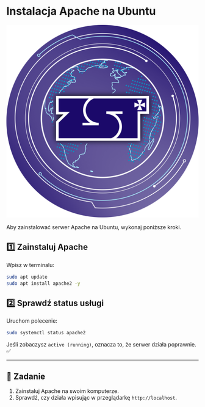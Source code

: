 # Instalacja Apache na Ubuntu

![Apache Logo](media/zst2.png)

Aby zainstalować serwer Apache na Ubuntu, wykonaj poniższe kroki.

## 1️⃣ Zainstaluj Apache
Wpisz w terminalu:
```bash
sudo apt update
sudo apt install apache2 -y
```

## 2️⃣ Sprawdź status usługi
Uruchom polecenie:
```bash
sudo systemctl status apache2
```

Jeśli zobaczysz `active (running)`, oznacza to, że serwer działa poprawnie. ✅

---

## **📝 Zadanie**
1. Zainstaluj Apache na swoim komputerze.
2. Sprawdź, czy działa wpisując w przeglądarkę `http://localhost`.
